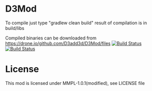 D3Mod
=====

To compile just type "gradlew clean build" result of compilation is in build/libs

Compiled binaries can be downloaded from https://drone.io/github.com/D3add3d/D3Mod/files
[![Build Status](https://drone.io/github.com/D3add3d/D3Mod/status.png)](https://drone.io/github.com/D3add3d/D3Mod/latest)
[![Build Status](https://travis-ci.org/D3add3d/D3Mod.svg?branch=master)](https://travis-ci.org/D3add3d/D3Mod)

License
=====

This mod is licensed under MMPL-1.0.1(modified), see LICENSE file
